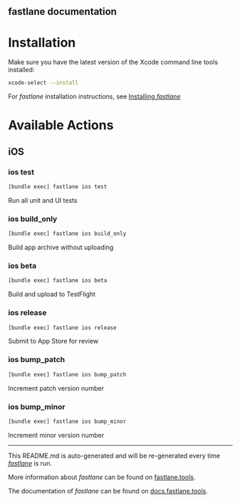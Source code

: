 fastlane documentation
----

# Installation

Make sure you have the latest version of the Xcode command line tools installed:

```sh
xcode-select --install
```

For _fastlane_ installation instructions, see [Installing _fastlane_](https://docs.fastlane.tools/#installing-fastlane)

# Available Actions

## iOS

### ios test

```sh
[bundle exec] fastlane ios test
```

Run all unit and UI tests

### ios build_only

```sh
[bundle exec] fastlane ios build_only
```

Build app archive without uploading

### ios beta

```sh
[bundle exec] fastlane ios beta
```

Build and upload to TestFlight

### ios release

```sh
[bundle exec] fastlane ios release
```

Submit to App Store for review

### ios bump_patch

```sh
[bundle exec] fastlane ios bump_patch
```

Increment patch version number

### ios bump_minor

```sh
[bundle exec] fastlane ios bump_minor
```

Increment minor version number

----

This README.md is auto-generated and will be re-generated every time [_fastlane_](https://fastlane.tools) is run.

More information about _fastlane_ can be found on [fastlane.tools](https://fastlane.tools).

The documentation of _fastlane_ can be found on [docs.fastlane.tools](https://docs.fastlane.tools).
